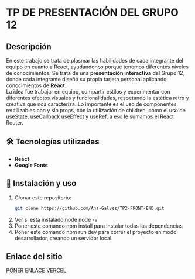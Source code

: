 # TP DE PRESENTACIÓN DEL GRUPO 12

<!-- <img width="1883" height="894" alt="image" src="https://github.com/user-attachments/assets/213c5c2e-af55-4ed7-97b0-a5ad3400ce1d" /> -->

## Descripción
En este trabajo se trata de plasmar las habilidades de cada integrante del equipo en cuanto a React, ayudándonos porque tenemos diferentes niveles de conocimientos. Se trata de una **presentación interactiva** del Grupo 12, donde cada integrante diseñó su propia tarjeta personal aplicando conocimientos de **React**.  
La idea fue trabajar en equipo, compartir estilos y experimentar con diferentes efectos visuales y funcionalidades, respetando la estética retro y creativa que nos caracteriza.
Lo importante es el uso de componentes reutilizables con y sin props, con la utilización de children, como el uso de useState, useCallback useEffect y useRef, a eso le sumamos el React Router.

## 🛠️ Tecnologías utilizadas
- **React**
- **Google Fonts**

## 🚀 Instalación y uso
1. Clonar este repositorio:
   ```bash
   git clone https://github.com/Ana-Galvez/TP2-FRONT-END.git
2. Ver si está instalado node   node -v
3. Poner este comando  npm install  para instalar todas las dependencias
4. Poner este comando npm run dev  para correr el proyecto en modo desarrollador, creando un servidor local.

## Enlace del sitio
[PONER ENLACE VERCEL](https://tp-2-front-end.vercel.app/)